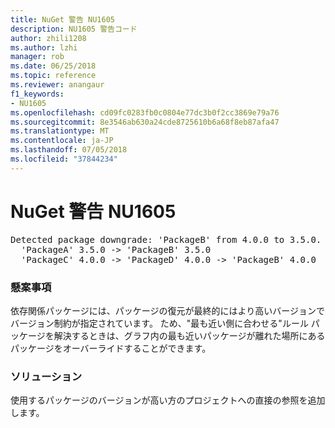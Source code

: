 ```yaml
---
title: NuGet 警告 NU1605
description: NU1605 警告コード
author: zhili1208
ms.author: lzhi
manager: rob
ms.date: 06/25/2018
ms.topic: reference
ms.reviewer: anangaur
f1_keywords:
- NU1605
ms.openlocfilehash: cd09fc0283fb0c0804e77dc3b0f2cc3869e79a76
ms.sourcegitcommit: 8e3546ab630a24cde8725610b6a68f8eb87afa47
ms.translationtype: MT
ms.contentlocale: ja-JP
ms.lasthandoff: 07/05/2018
ms.locfileid: "37844234"
---
```

# <a name="nuget-warning-nu1605"></a>NuGet 警告 NU1605

<pre>Detected package downgrade: 'PackageB' from 4.0.0 to 3.5.0. Reference the package directly from the project to select a different version.<br/>  'PackageA' 3.5.0 -> 'PackageB' 3.5.0<br/>  'PackageC' 4.0.0 -> 'PackageD' 4.0.0 -> 'PackageB' 4.0.0</pre>

### <a name="issue"></a>懸案事項
依存関係パッケージには、パッケージの復元が最終的にはより高いバージョンでバージョン制約が指定されています。 ため、"最も近い側に合わせる"ルール パッケージを解決するときは、グラフ内の最も近いパッケージが離れた場所にあるパッケージをオーバーライドすることができます。

### <a name="solution"></a>ソリューション
使用するパッケージのバージョンが高い方のプロジェクトへの直接の参照を追加します。